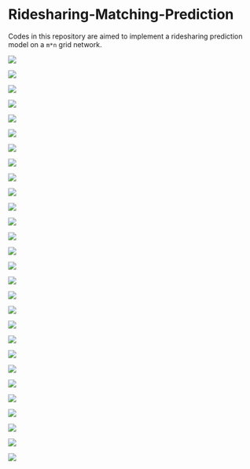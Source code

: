 # Ridesharing-Matching-Prediction

Codes in this repository are aimed to implement a ridesharing prediction model on a `m*n` grid network.

![](Images/Grid%20Network%20Experienments%201/幻灯片1.png)

![](Images/Grid%20Network%20Experienments%201/幻灯片2.png)

![](Images/Grid%20Network%20Experienments%201/幻灯片3.png)

![](Images/Grid%20Network%20Experienments%201/幻灯片4.png)

![](Images/Grid%20Network%20Experienments%201/幻灯片5.png)

![](Images/Grid%20Network%20Experienments%201/幻灯片6.png)

![](Images/Grid%20Network%20Experienments%201/幻灯片7.png)

![](Images/Grid%20Network%20Experienments%201/幻灯片8.png)

![](Images/Grid%20Network%20Experienments%201/幻灯片9.png)

![](Images/Grid%20Network%20Experienments%201/幻灯片10.png)

![](Images/Grid%20Network%20Experienments%201/幻灯片11.png)

![](Images/Grid%20Network%20Experienments%201/幻灯片12.png)

![](Images/Grid%20Network%20Experienments%201/幻灯片13.png)

![](Images/Grid%20Network%20Experienments%202/幻灯片1.png)

![](Images/Grid%20Network%20Experienments%202/幻灯片2.png)

![](Images/Grid%20Network%20Experienments%202/幻灯片3.png)

![](Images/Grid%20Network%20Experienments%202/幻灯片4.png)

![](Images/Grid%20Network%20Experienments%202/幻灯片5.png)

![](Images/Grid%20Network%20Experienments%202/幻灯片6.png)

![](Images/Grid%20Network%20Experienments%202/幻灯片7.png)

![](Images/Grid%20Network%20Experienments%202/幻灯片8.png)

![](Images/Grid%20Network%20Experienments%202/幻灯片9.png)

![](Images/Grid%20Network%20Experienments%202/幻灯片10.png)

![](Images/Grid%20Network%20Experienments%202/幻灯片11.png)

![](Images/Grid%20Network%20Experienments%202/幻灯片12.png)

![](Images/Grid%20Network%20Experienments%202/幻灯片13.png)

![](Grid-Network-Experiments-3/output4.png)

![](Grid-Network-Experiments-3/output5.png)